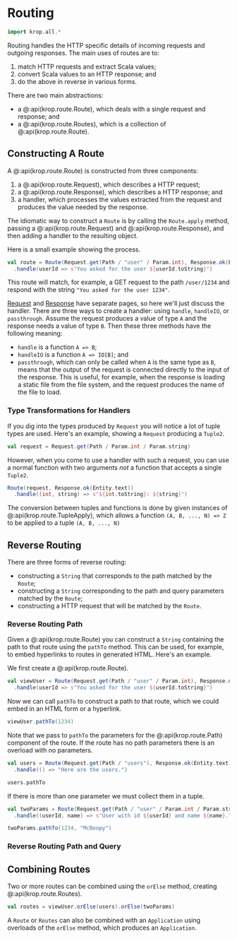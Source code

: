 # Routing

```scala mdoc:invisible
import krop.all.*
```

Routing handles the HTTP specific details of incoming requests and outgoing responses. The main uses of routes are to:

1. match HTTP requests and extract Scala values;
2. convert Scala values to an HTTP response; and
3. do the above in reverse in various forms.

There are two main abstractions:

- a @:api(krop.route.Route), which deals with a single request and response; and
- a @:api(krop.route.Routes), which is a collection of @:api(krop.route.Route).


## Constructing A Route

A @:api(krop.route.Route) is constructed from three components:

1. a @:api(krop.route.Request), which describes a HTTP request;
2. a @:api(krop.route.Response), which describes a HTTP response; and
3. a handler, which processes the values extracted from the request and produces the value needed by the response.

The idiomatic way to construct a `Route` is by calling the `Route.apply` method, passing a @:api(krop.route.Request) and @:api(krop.route.Response), and then adding a handler to the resulting object.

Here is a small example showing the process.

```scala mdoc:silent
val route = Route(Request.get(Path / "user" / Param.int), Response.ok(Entity.text))
  .handle(userId => s"You asked for the user ${userId.toString}")
```

This route will match, for example, a GET request to the path `/user/1234` and respond with the string `"You asked for the user 1234"`.

[Request](request.md) and [Response](response.md) have separate pages, so here we'll just discuss the handler. There are three ways to create a handler: using `handle`, `handleIO`, or `passthrough`. Assume the request produces a value of type `A` and the response needs a value of type `B`. Then these three methods have the following meaning:

- `handle` is a function `A => B`;
- `handleIO` is a function `A => IO[B]`; and
- `passthrough`, which can only be called when `A` is the same type as `B`, means that the output of the request is connected directly to the input of the response. This is useful, for example, when the response is loading a static file from the file system, and the request produces the name of the file to load.


### Type Transformations for Handlers

If you dig into the types produced by `Request` you will notice a lot of tuple types are used. Here's an example, showing a `Request` producing a `Tuple2`.

```scala mdoc
val request = Request.get(Path / Param.int / Param.string)
```

However, when you come to use a handler with such a request, you can use a normal function with two arguments *not* a function that accepts a single `Tuple2`.

```scala mdoc:silent
Route(request, Response.ok(Entity.text))
  .handle((int, string) => s"${int.toString}: ${string}")
```

The conversion between tuples and functions is done by given instances of @:api(krop.route.TupleApply), which allows a function `(A, B, ..., N) => Z` to be applied to a tuple `(A, B, ..., N)`


## Reverse Routing

There are three forms of reverse routing:

* constructing a `String` that corresponds to the path matched by the `Route`;
* constructing a `String` corresponding to the path and query parameters matched by the `Route`;
* constructing a HTTP request that will be matched by the `Route`.


### Reverse Routing Path

Given a @:api(krop.route.Route) you can construct a `String` containing the path to that route using the `pathTo` method. This can be used, for example, to embed hyperlinks to routes in generated HTML. Here's an example.

We first create a @:api(krop.route.Route).

```scala mdoc:silent
val viewUser = Route(Request.get(Path / "user" / Param.int), Response.ok(Entity.text))
  .handle(userId => s"You asked for the user ${userId.toString}")
```

Now we can call `pathTo` to construct a path to that route, which we could embed in an HTML form or a hyperlink.

```scala mdoc
viewUser.pathTo(1234)
```

Note that we pass to `pathTo` the parameters for the @:api(krop.route.Path) component of the route.
If the route has no path parameters there is an overload with no parameters.

```scala mdoc:silent
val users = Route(Request.get(Path / "users"), Response.ok(Entity.text))
  .handle(() => "Here are the users.")
```
```scala mdoc
users.pathTo
```

If there is more than one parameter we must collect them in a tuple.

```scala mdoc:silent
val twoParams = Route(Request.get(Path / "user" / Param.int / Param.string), Response.ok(Entity.text))
  .handle((userId, name) => s"User with id ${userId} and name ${name}.")
```
```scala mdoc
twoParams.pathTo(1234, "McBoopy")
```


### Reverse Routing Path and Query




## Combining Routes

Two or more routes can be combined using the `orElse` method, creating @:api(krop.route.Routes).

``` scala mdoc
val routes = viewUser.orElse(users).orElse(twoParams)
```

A `Route` or `Routes` can also be combined with an `Application` using overloads of the `orElse` method, which produces an `Application`.
